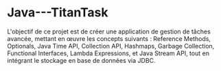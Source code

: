 # Java---TitanTask
L'objectif de ce projet est de créer une application de gestion de tâches avancée, mettant en œuvre les concepts suivants : Reference Methods, Optionals, Java Time API, Collection API, Hashmaps, Garbage Collection, Functional Interfaces, Lambda Expressions, et Java Stream API, tout en intégrant le stockage en base de données via JDBC.
